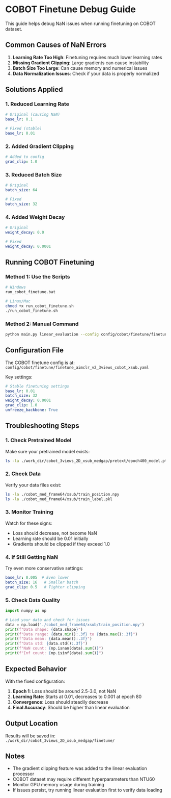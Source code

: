 # COBOT Finetune Debug Guide

This guide helps debug NaN issues when running finetuning on COBOT dataset.

## Common Causes of NaN Errors

1. **Learning Rate Too High**: Finetuning requires much lower learning rates
2. **Missing Gradient Clipping**: Large gradients can cause instability
3. **Batch Size Too Large**: Can cause memory and numerical issues
4. **Data Normalization Issues**: Check if your data is properly normalized

## Solutions Applied

### 1. Reduced Learning Rate
```yaml
# Original (causing NaN)
base_lr: 0.1

# Fixed (stable)
base_lr: 0.01
```

### 2. Added Gradient Clipping
```yaml
# Added to config
grad_clip: 1.0
```

### 3. Reduced Batch Size
```yaml
# Original
batch_size: 64

# Fixed
batch_size: 32
```

### 4. Added Weight Decay
```yaml
# Original
weight_decay: 0.0

# Fixed
weight_decay: 0.0001
```

## Running COBOT Finetuning

### Method 1: Use the Scripts
```bash
# Windows
run_cobot_finetune.bat

# Linux/Mac
chmod +x run_cobot_finetune.sh
./run_cobot_finetune.sh
```

### Method 2: Manual Command
```bash
python main.py linear_evaluation --config config/cobot/finetune/finetune_aimclr_v2_3views_cobot_xsub.yaml
```

## Configuration File

The COBOT finetune config is at:
`config/cobot/finetune/finetune_aimclr_v2_3views_cobot_xsub.yaml`

Key settings:
```yaml
# Stable finetuning settings
base_lr: 0.01
batch_size: 32
weight_decay: 0.0001
grad_clip: 1.0
unfreeze_backbone: True
```

## Troubleshooting Steps

### 1. Check Pretrained Model
Make sure your pretrained model exists:
```bash
ls -la ./work_dir/cobot_3views_2D_xsub_medgap/pretext/epoch400_model.pt
```

### 2. Check Data
Verify your data files exist:
```bash
ls -la ./cobot_med_frame64/xsub/train_position.npy
ls -la ./cobot_med_frame64/xsub/train_label.pkl
```

### 3. Monitor Training
Watch for these signs:
- Loss should decrease, not become NaN
- Learning rate should be 0.01 initially
- Gradients should be clipped if they exceed 1.0

### 4. If Still Getting NaN

Try even more conservative settings:
```yaml
base_lr: 0.005  # Even lower
batch_size: 16   # Smaller batch
grad_clip: 0.5   # Tighter clipping
```

### 5. Check Data Quality
```python
import numpy as np

# Load your data and check for issues
data = np.load('./cobot_med_frame64/xsub/train_position.npy')
print(f"Data shape: {data.shape}")
print(f"Data range: {data.min():.3f} to {data.max():.3f}")
print(f"Data mean: {data.mean():.3f}")
print(f"Data std: {data.std():.3f}")
print(f"NaN count: {np.isnan(data).sum()}")
print(f"Inf count: {np.isinf(data).sum()}")
```

## Expected Behavior

With the fixed configuration:
1. **Epoch 1**: Loss should be around 2.5-3.0, not NaN
2. **Learning Rate**: Starts at 0.01, decreases to 0.001 at epoch 80
3. **Convergence**: Loss should steadily decrease
4. **Final Accuracy**: Should be higher than linear evaluation

## Output Location

Results will be saved in:
`./work_dir/cobot_3views_2D_xsub_medgap/finetune/`

## Notes

- The gradient clipping feature was added to the linear evaluation processor
- COBOT dataset may require different hyperparameters than NTU60
- Monitor GPU memory usage during training
- If issues persist, try running linear evaluation first to verify data loading
